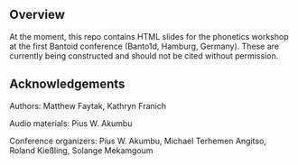 ## Overview

At the moment, this repo contains HTML slides for the phonetics workshop at the first Bantoid conference (Banto1d, Hamburg, Germany). These are currently being constructed and should not be cited without permission.

## Acknowledgements

Authors: Matthew Faytak, Kathryn Franich

Audio materials: Pius W. Akumbu

Conference organizers: Pius W. Akumbu, Michael Terhemen Angitso, Roland Kießling, Solange Mekamgoum